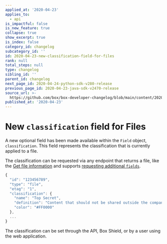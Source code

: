 ```yaml
---
applied_at: '2020-04-23'
applies_to:
  - api
is_impactful: false
is_new_feature: true
collapse: true
show_excerpt: true
is_index: false
category_id: changelog
subcategory_id: ''
id: 2020-04-23-new-classification-field-for-files
rank: null
total_steps: null
type: changelog
sibling_id: ''
parent_id: changelog
next_page_id: 2020-04-24-python-sdk-v280-release
previous_page_id: 2020-04-23-java-sdk-v2470-release
source_url: >-
  https://github.com/box/box-developer-changelog/blob/main/content/2020/04-23-new-classification-field-for-files.md
published_at: '2020-04-23'
---
```

# New `classification` field for Files

A new optional field has been made available within the `Field` object,
`classification`. This field represents the classification that is currently
applied to a file.

<!-- more -->

The classification can be requested via any endpoint that returns a file, like
the [Get file information](endpoint://get-files-id) and supports [requesting
additional `fields`](g://api-calls/request-extra-fields).

```js
{
  "id": "123456789",
  "type": "file",
  "etag": "1",
  "classification": {     
    "name": "Top Secret",     
    "definition": "Content that should not be shared outside the company.",
    "color": "#FF0000"
  },
  ...
}
```

The classification can be set through the API, Box Shield, or by a user using
the web application.
